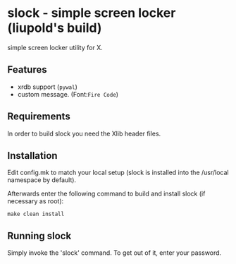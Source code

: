 slock - simple screen locker (liupold's build)
============================
simple screen locker utility for X.

Features
------------

* xrdb support (`pywal`)
* custom message. (Font:`Fire Code`)

Requirements
------------
In order to build slock you need the Xlib header files.


Installation
------------
Edit config.mk to match your local setup (slock is installed into
the /usr/local namespace by default).

Afterwards enter the following command to build and install slock
(if necessary as root):

    make clean install


Running slock
-------------
Simply invoke the 'slock' command. To get out of it, enter your password.

